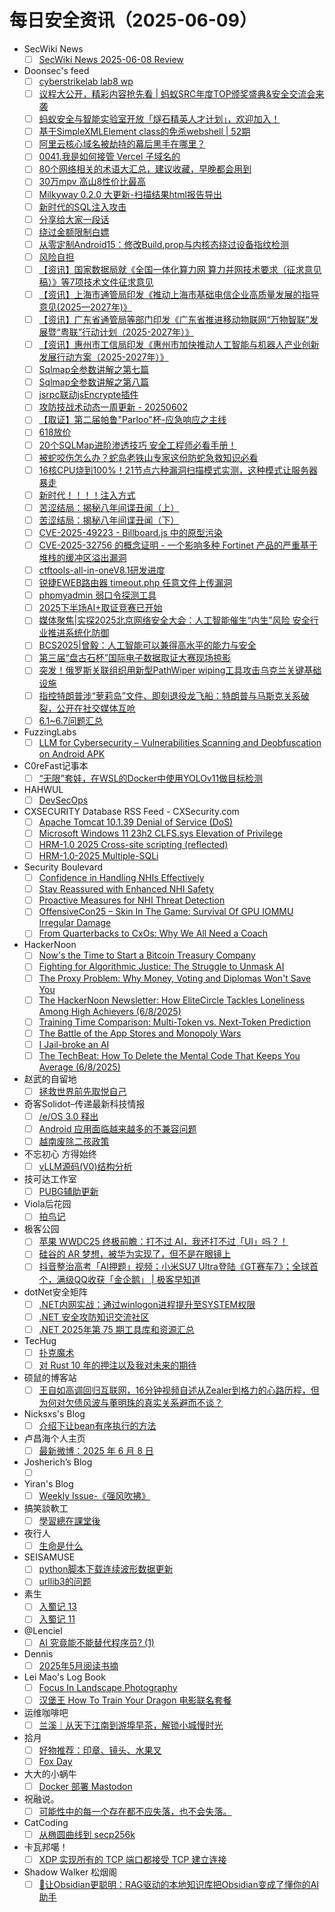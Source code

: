 # 每日安全资讯（2025-06-09）

- SecWiki News
  - [ ] [SecWiki News 2025-06-08 Review](http://www.sec-wiki.com/?2025-06-08)
- Doonsec's feed
  - [ ] [cyberstrikelab lab8 wp](https://mp.weixin.qq.com/s?__biz=Mzk0MTIzNTgzMQ==&mid=2247521360&idx=1&sn=2ff02126e795f79bec286fdcbecd04ff)
  - [ ] [议程大公开，精彩内容抢先看 | 蚂蚁SRC年度TOP颁奖盛典&安全交流会来袭](https://mp.weixin.qq.com/s?__biz=Mzk0MTIzNTgzMQ==&mid=2247521360&idx=2&sn=30d5608c6512ecdb0f52e0f33bf81ed9)
  - [ ] [蚂蚁安全与智能实验室开放「燧石精英人才计划」，欢迎加入！](https://mp.weixin.qq.com/s?__biz=Mzg5ODUxMzg0Ng==&mid=2247500234&idx=1&sn=3067e352e09b3da98712321d710ca08f)
  - [ ] [基于SimpleXMLElement class的免杀webshell | 52期](https://mp.weixin.qq.com/s?__biz=MzU2NzQyMTY1NQ==&mid=2247490521&idx=1&sn=88006bb77e72a811f39e1e69a2155e0e)
  - [ ] [阿里云核心域名被劫持的幕后黑手在哪里？](https://mp.weixin.qq.com/s?__biz=MzI3NzM5NDA0NA==&mid=2247491513&idx=1&sn=c18807734d390ab14ec86960eb70dfda)
  - [ ] [0041.我是如何接管 Vercel 子域名的](https://mp.weixin.qq.com/s?__biz=MzA4NDQ5NTU0MA==&mid=2647690775&idx=1&sn=4897cf1429401e098228448bec6b6afe)
  - [ ] [80个网络相关的术语大汇总，建议收藏，早晚都会用到](https://mp.weixin.qq.com/s?__biz=MzUyNTExOTY1Nw==&mid=2247530753&idx=1&sn=a0fa107e60dd7baf10668b9e663782db)
  - [ ] [30万mpv 高山8性价比最高](https://mp.weixin.qq.com/s?__biz=MzI1Mjc3NTUwMQ==&mid=2247539498&idx=1&sn=c80dad3bc15d5faa5c0ef29ed0f54b7c)
  - [ ] [Milkyway 0.2.0 大更新-扫描结果html报告导出](https://mp.weixin.qq.com/s?__biz=Mzg4Nzg2MDA0MA==&mid=2247484727&idx=1&sn=b6c8edce9c8e80f52d6fc4e309d6b9ec)
  - [ ] [新时代的SQL注入攻击](https://mp.weixin.qq.com/s?__biz=MzkyNDYwNTcyNA==&mid=2247487926&idx=1&sn=14cbf2df028a2a49aee41277cd33c11d)
  - [ ] [分享给大家一段话](https://mp.weixin.qq.com/s?__biz=Mzk0NDI2MTQzMw==&mid=2247484675&idx=1&sn=377627e29bbbc83188bdceb260c8112e)
  - [ ] [绕过金额限制白嫖](https://mp.weixin.qq.com/s?__biz=MzIzMTIzNTM0MA==&mid=2247497705&idx=1&sn=95a9efdb129694a124d4a95b19a9ace0)
  - [ ] [从零定制Android15：修改Build.prop与内核态绕过设备指纹检测](https://mp.weixin.qq.com/s?__biz=Mzg2NzUzNzk1Mw==&mid=2247498175&idx=1&sn=9f63d554e3edb626b2133fe2b7199a03)
  - [ ] [风险自担](https://mp.weixin.qq.com/s?__biz=MzkzNDIzNDUxOQ==&mid=2247499456&idx=1&sn=171408759aec9a511c2c6a80354e284d)
  - [ ] [【资讯】国家数据局就《全国一体化算力网 算力并网技术要求（征求意见稿）》等7项技术文件征求意见](https://mp.weixin.qq.com/s?__biz=MzU1NDY3NDgwMQ==&mid=2247553079&idx=1&sn=77cf4da08a1ee103940d4b40c23f62b3)
  - [ ] [【资讯】上海市通管局印发《推动上海市基础电信企业高质量发展的指导意见(2025—2027年)》](https://mp.weixin.qq.com/s?__biz=MzU1NDY3NDgwMQ==&mid=2247553079&idx=2&sn=2da77c0ac9b536c0efcdb31f02bdaec8)
  - [ ] [【资讯】广东省通管局等部门印发《广东省推进移动物联网“万物智联”发展暨“粤联”行动计划（2025-2027年）》](https://mp.weixin.qq.com/s?__biz=MzU1NDY3NDgwMQ==&mid=2247553079&idx=3&sn=5d92114eb4dffa1b70cd47ff71ebfb11)
  - [ ] [【资讯】惠州市工信局印发《惠州市加快推动人工智能与机器人产业创新发展行动方案（2025-2027年）》](https://mp.weixin.qq.com/s?__biz=MzU1NDY3NDgwMQ==&mid=2247553079&idx=4&sn=4468e04a32caddb7c7336b6c2c14075a)
  - [ ] [Sqlmap全参数讲解之第七篇](https://mp.weixin.qq.com/s?__biz=Mzg5NjUxOTM3Mg==&mid=2247489331&idx=1&sn=3aaaea1010e31414d893ca1a93a689c9)
  - [ ] [Sqlmap全参数讲解之第八篇](https://mp.weixin.qq.com/s?__biz=Mzg5NjUxOTM3Mg==&mid=2247489331&idx=2&sn=80d41ab521067a44d23a7e5a8efe97b2)
  - [ ] [jsrpc联动jsEncrypte插件](https://mp.weixin.qq.com/s?__biz=Mzk1NzcxMTMyOQ==&mid=2247484331&idx=1&sn=9a1466a10e3079406eeb713e94ddc514)
  - [ ] [攻防技战术动态一周更新 - 20250602](https://mp.weixin.qq.com/s?__biz=MzkzODc4NjE1OQ==&mid=2247484033&idx=1&sn=844980f0778de3d033f6aece089e242d)
  - [ ] [【取证】第二届帕鲁\"Parloo\"杯-应急响应之主线](https://mp.weixin.qq.com/s?__biz=Mzk0NDYwOTcxNg==&mid=2247486121&idx=1&sn=a0b4744d7ad3f391b9be70a6cdd0dbd4)
  - [ ] [618放价](https://mp.weixin.qq.com/s?__biz=Mzg2ODYxMzY3OQ==&mid=2247519448&idx=1&sn=5f271ff10fe45fa8c30f17f3340db460)
  - [ ] [20个SQLMap进阶渗透技巧 安全工程师必看手册！](https://mp.weixin.qq.com/s?__biz=Mzk0NzY3OTA3OA==&mid=2247484300&idx=1&sn=94f796366d9005d9c2fe417e16a1acc1)
  - [ ] [被蛇咬伤怎么办？蛇岛老铁山专家这份防蛇急救知识必看](https://mp.weixin.qq.com/s?__biz=MzU2MjU2MzI3MA==&mid=2247484656&idx=1&sn=354d99c71b3ff788855d9c7011536345)
  - [ ] [16核CPU烧到100%！21节点六种漏洞扫描模式实测，这种模式让服务器暴走](https://mp.weixin.qq.com/s?__biz=MzU2MjU2MzI3MA==&mid=2247484656&idx=2&sn=446b71f98850bef1c255884d2fa0ba8e)
  - [ ] [新时代！！！！注入方式](https://mp.weixin.qq.com/s?__biz=MzIzMjg0MjM5OQ==&mid=2247488063&idx=1&sn=31e6e9a90021ac6c97f2fe74e29f4572)
  - [ ] [苦涩结局：揭秘八年间谍丑闻（上）](https://mp.weixin.qq.com/s?__biz=MzAxMjYyMzkwOA==&mid=2247530636&idx=1&sn=0db672e4cd086ea687299b1c5380bad8)
  - [ ] [苦涩结局：揭秘八年间谍丑闻（下）](https://mp.weixin.qq.com/s?__biz=MzAxMjYyMzkwOA==&mid=2247530636&idx=2&sn=d45a861c032c3873d65dde364ae2344a)
  - [ ] [CVE-2025-49223 - Billboard.js 中的原型污染](https://mp.weixin.qq.com/s?__biz=MzAxMjYyMzkwOA==&mid=2247530636&idx=3&sn=af09ad52060addc40f7da1e8a83e2391)
  - [ ] [CVE-2025-32756 的概念证明 - 一个影响多种 Fortinet 产品的严重基于堆栈的缓冲区溢出漏洞](https://mp.weixin.qq.com/s?__biz=MzAxMjYyMzkwOA==&mid=2247530636&idx=4&sn=b38767bda29ea9351eaf4b549f97c267)
  - [ ] [ctftools-all-in-oneV8.1研发进度](https://mp.weixin.qq.com/s?__biz=MzI1NzUxOTUzMA==&mid=2247486060&idx=1&sn=1e4bf83c54f038939c051b811ed46369)
  - [ ] [锐捷EWEB路由器 timeout.php 任意文件上传漏洞](https://mp.weixin.qq.com/s?__biz=MzkzMTcwMTg1Mg==&mid=2247491732&idx=1&sn=bcd132800c07215aff233df69aadc674)
  - [ ] [phpmyadmin 弱口令探测工具](https://mp.weixin.qq.com/s?__biz=Mzk0ODM0NDIxNQ==&mid=2247494477&idx=1&sn=acecaa45e35b79c1ae31bcbb181a3eba)
  - [ ] [2025下半场AI+取证竞赛已开始](https://mp.weixin.qq.com/s?__biz=MzI1NDMxOTkyNw==&mid=2247486015&idx=1&sn=2ec56fdcf3c09adaa5d768b3b6abcf69)
  - [ ] [媒体聚焦|实探2025北京网络安全大会：人工智能催生“内生”风险 安全行业推进系统化防御](https://mp.weixin.qq.com/s?__biz=MzU0NDk0NTAwMw==&mid=2247627590&idx=1&sn=8d34d012351060e547879cec28e6a68b)
  - [ ] [BCS2025|曾毅：人工智能可以兼得高水平的能力与安全](https://mp.weixin.qq.com/s?__biz=MzU0NDk0NTAwMw==&mid=2247627590&idx=2&sn=493b442fd7f7e62a2b3613dec281b4f5)
  - [ ] [第三届“盘古石杯”国际电子数据取证大赛现场掠影](https://mp.weixin.qq.com/s?__biz=MzU0NDk0NTAwMw==&mid=2247627590&idx=3&sn=2e1840568f3444a8ce117664b6b5ecd9)
  - [ ] [突发！俄罗斯关联组织用新型PathWiper wiping工具攻击乌克兰关键基础设施](https://mp.weixin.qq.com/s?__biz=Mzg3OTYxODQxNg==&mid=2247486235&idx=1&sn=5ddb2cb3c0f5f797572fc69bc65d26ee)
  - [ ] [指控特朗普涉“萝莉岛”文件、即刻退役龙飞船：特朗普与马斯克关系破裂，公开在社交媒体互呛](https://mp.weixin.qq.com/s?__biz=MzU5MjgwMDg1Mg==&mid=2247485648&idx=1&sn=1bf087c1aa407b86249455ce147f9520)
  - [ ] [6.1~6.7问题汇总](https://mp.weixin.qq.com/s?__biz=MzkxNjMwNDUxNg==&mid=2247488273&idx=1&sn=eb5292189853a4d51b84d9e07cfdc95a)
- FuzzingLabs
  - [ ] [LLM for Cybersecurity –  Vulnerabilities Scanning and Deobfuscation on Android APK](https://fuzzinglabs.com/llm-assisted-scanning-deobfuscation/)
- C0reFast记事本
  - [ ] [“无限”套娃，在WSL的Docker中使用YOLOv11做目标检测](https://www.ichenfu.com/2025/06/08/yolo11-on-wslg-docker/)
- HAHWUL
  - [ ] [DevSecOps](https://www.hahwul.com/projects/devsecops/)
- CXSECURITY Database RSS Feed - CXSecurity.com
  - [ ] [Apache Tomcat 10.1.39 Denial of Service (DoS)](https://cxsecurity.com/issue/WLB-2025060008)
  - [ ] [Microsoft Windows 11 23h2 CLFS.sys Elevation of Privilege](https://cxsecurity.com/issue/WLB-2025060007)
  - [ ] [HRM-1.0 2025 Cross-site scripting (reflected)](https://cxsecurity.com/issue/WLB-2025060006)
  - [ ] [HRM-1.0-2025 Multiple-SQLi](https://cxsecurity.com/issue/WLB-2025060005)
- Security Boulevard
  - [ ] [Confidence in Handling NHIs Effectively](https://securityboulevard.com/2025/06/confidence-in-handling-nhis-effectively/?utm_source=rss&utm_medium=rss&utm_campaign=confidence-in-handling-nhis-effectively)
  - [ ] [Stay Reassured with Enhanced NHI Safety](https://securityboulevard.com/2025/06/stay-reassured-with-enhanced-nhi-safety/?utm_source=rss&utm_medium=rss&utm_campaign=stay-reassured-with-enhanced-nhi-safety)
  - [ ] [Proactive Measures for NHI Threat Detection](https://securityboulevard.com/2025/06/proactive-measures-for-nhi-threat-detection/?utm_source=rss&utm_medium=rss&utm_campaign=proactive-measures-for-nhi-threat-detection)
  - [ ] [OffensiveCon25 – Skin In The Game: Survival Of GPU IOMMU Irregular Damage](https://securityboulevard.com/2025/06/offensivecon25-skin-in-the-game-survival-of-gpu-iommu-irregular-damage/?utm_source=rss&utm_medium=rss&utm_campaign=offensivecon25-skin-in-the-game-survival-of-gpu-iommu-irregular-damage)
  - [ ] [From Quarterbacks to CxOs: Why We All Need a Coach](https://securityboulevard.com/2025/06/from-quarterbacks-to-cxos-why-we-all-need-a-coach/?utm_source=rss&utm_medium=rss&utm_campaign=from-quarterbacks-to-cxos-why-we-all-need-a-coach)
- HackerNoon
  - [ ] [Now's the Time to Start a Bitcoin Treasury Company](https://hackernoon.com/nows-the-time-to-start-a-bitcoin-treasury-company?source=rss)
  - [ ] [Fighting for Algorithmic Justice: The Struggle to Unmask AI](https://hackernoon.com/fighting-for-algorithmic-justice-the-struggle-to-unmask-ai?source=rss)
  - [ ] [The Proxy Problem: Why Money, Voting and Diplomas Won't Save You](https://hackernoon.com/the-proxy-problem-why-money-voting-and-diplomas-wont-save-you?source=rss)
  - [ ] [The HackerNoon Newsletter: How EliteCircle Tackles Loneliness Among High Achievers (6/8/2025)](https://hackernoon.com/6-8-2025-newsletter?source=rss)
  - [ ] [Training Time Comparison: Multi-Token vs. Next-Token Prediction](https://hackernoon.com/training-time-comparison-multi-token-vs-next-token-prediction?source=rss)
  - [ ] [The Battle of the App Stores and Monopoly Wars](https://hackernoon.com/the-battle-of-the-app-stores-and-monopoly-wars?source=rss)
  - [ ] [I Jail-broke an AI](https://hackernoon.com/i-jail-broke-an-ai?source=rss)
  - [ ] [The TechBeat: How To Delete the Mental Code That Keeps You Average (6/8/2025)](https://hackernoon.com/6-8-2025-techbeat?source=rss)
- 赵武的自留地
  - [ ] [拯救世界前先取悦自己](https://mp.weixin.qq.com/s?__biz=MjM5NDQ5NjM5NQ==&mid=2651626425&idx=1&sn=e78cebd839b1760aa4cd465ad1f41726)
- 奇客Solidot–传递最新科技情报
  - [ ] [/e/OS 3.0 释出](https://www.solidot.org/story?sid=81498)
  - [ ] [Android 应用面临越来越多的不兼容问题](https://www.solidot.org/story?sid=81497)
  - [ ] [越南废除二孩政策](https://www.solidot.org/story?sid=81496)
- 不忘初心 方得始终
  - [ ] [vLLM源码(V0)结构分析](http://terenceli.github.io/%E6%8A%80%E6%9C%AF/2025/06/08/vllm-code-overview)
- 技可达工作室
  - [ ] [PUBG辅助更新](https://mp.weixin.qq.com/s?__biz=MzU3NDY1NTYyOQ==&mid=2247486081&idx=1&sn=dec2e6f2820577463aec199ea98df978)
- Viola后花园
  - [ ] [拍鸟记](https://mp.weixin.qq.com/s?__biz=MzI2Njg1OTA3OA==&mid=2247484299&idx=1&sn=77d039abdf85ca0b05e3b2fb28281e5d)
- 极客公园
  - [ ] [苹果 WWDC25 终极前瞻：打不过 AI，我还打不过「UI」吗？！](https://mp.weixin.qq.com/s?__biz=MTMwNDMwODQ0MQ==&mid=2653080905&idx=1&sn=7bf5746a3743306b776fdae370ac21d1)
  - [ ] [硅谷的 AR 梦想，被华为实现了，但不是在眼镜上](https://mp.weixin.qq.com/s?__biz=MTMwNDMwODQ0MQ==&mid=2653080905&idx=2&sn=12a9197472d458299e672916ccf07f37)
  - [ ] [抖音整治高考「AI押题」视频；小米SU7 Ultra登陆《GT赛车7》；全球首个，满级QQ收获「金企鹅」 | 极客早知道](https://mp.weixin.qq.com/s?__biz=MTMwNDMwODQ0MQ==&mid=2653080878&idx=1&sn=65cce2972b21582ef40d8d2bb4148ad4)
- dotNet安全矩阵
  - [ ] [.NET内网实战：通过winlogon进程提升至SYSTEM权限](https://mp.weixin.qq.com/s?__biz=MzUyOTc3NTQ5MA==&mid=2247499830&idx=1&sn=827c323d60b931bb5b835319ebb6a472)
  - [ ] [.NET 安全攻防知识交流社区](https://mp.weixin.qq.com/s?__biz=MzUyOTc3NTQ5MA==&mid=2247499830&idx=2&sn=249709c77af28d281859347b0c1ff53a)
  - [ ] [.NET 2025年第 75 期工具库和资源汇总](https://mp.weixin.qq.com/s?__biz=MzUyOTc3NTQ5MA==&mid=2247499830&idx=3&sn=15b131ce32085cc6e3ba401cfff75dea)
- TecHug
  - [ ] [扑克魔术](https://www.techug.com/post/crazycardtrick/)
  - [ ] [对 Rust 10 年的押注以及我对未来的期待](https://www.techug.com/post/10-years-of-betting-on-rust-and-what-im-looking-forward-to-next/)
- 硕鼠的博客站
  - [ ] [王自如高调回归互联网，16分钟视频自述从Zealer到格力的心路历程，但为何对欠债风波与董明珠的真实关系避而不谈？](https://lukefan.com/2025/06/08/%e7%8e%8b%e8%87%aa%e5%a6%82%e9%ab%98%e8%b0%83%e5%9b%9e%e5%bd%92%e4%ba%92%e8%81%94%e7%bd%91%ef%bc%8c16%e5%88%86%e9%92%9f%e8%a7%86%e9%a2%91%e8%87%aa%e8%bf%b0%e4%bb%8ezealer%e5%88%b0%e6%a0%bc%e5%8a%9b/)
- Nicksxs's Blog
  - [ ] [介绍下让bean有序执行的方法](https://nicksxs.me/2025/06/08/%E4%BB%8B%E7%BB%8D%E4%B8%8B%E8%AE%A9bean%E6%9C%89%E5%BA%8F%E6%89%A7%E8%A1%8C%E7%9A%84%E6%96%B9%E6%B3%95/)
- 卢昌海个人主页
  - [ ] [最新微博：2025 年 6 月 8 日](https://www.changhai.org/articles/miscellaneous/blog/202506.php#latest)
- Josherich’s Blog
  - [ ] [](https://josherich.me/2025-05-21-house-of-huawei-eva-dou-of-the-washington-post-on-her-new-secret-history-of-huawei)
- Yiran's Blog
  - [ ] [Weekly Issue-《强风吹拂》](https://zdyxry.github.io/2025/06/08/Weekly-Issue-%E5%BC%BA%E9%A3%8E%E5%90%B9%E6%8B%82/)
- 搞笑談軟工
  - [ ] [學習總在課堂後](https://teddy-chen-tw.blogspot.com/2025/06/blog-post.html)
- 夜行人
  - [ ] [生命是什么](http://wwj718.github.io/post/%E8%AF%BB%E4%B9%A6/what-is-life/)
- SEISAMUSE
  - [ ] [python脚本下载连续波形数据更新](http://www.seis-jun.xyz/download-continous-data-update)
  - [ ] [urllib3的问题](http://www.seis-jun.xyz/problem-of-urllib3)
- 素生
  - [ ] [入蜀记 13](http://z.arlmy.me/posts/BBBPandINSW/INSW/INSW_13/)
  - [ ] [入蜀记 11](http://z.arlmy.me/posts/BBBPandINSW/INSW/INSW_11/)
- @Lenciel
  - [ ] [AI 究竟能不能替代程序员? (1)](https://lenciel.com/2025/06/the-cycle-of-replacing-developers-1/)
- Dennis
  - [ ] [2025年5月阅读书摘](https://www.domon.cn/2025-5yue-yue-du-shu-zhai/)
- Lei Mao's Log Book
  - [ ] [Focus In Landscape Photography](https://leimao.github.io/blog/Focus-In-Landscape-Photography/)
  - [ ] [汉堡王 How To Train Your Dragon 电影联名套餐](https://leimao.github.io/essay/Burger-King-How-To-Train-Your-Dragon/)
- 运维咖啡吧
  - [ ] [兰溪｜从天下江南到游埠早茶，解锁小城慢时光](https://blog.ops-coffee.cn/r/city-china-zhejiang-jinhua-lanxi-youbu.html)
- 拾月
  - [ ] [好物推荐：印章、镜头、水果叉](https://www.skyue.com/25060818.html)
  - [ ] [Fox Day](https://www.skyue.com/25060809.html)
- 大大的小蜗牛
  - [ ] [Docker 部署 Mastodon](https://www.eallion.com/docker-deploy-mastodon/)
- 祝融说。
  - [ ] [可能性中的每一个存在都不应失落，也不会失落。](https://zhurongshuo.com/posts/2025/06/0801/)
- CatCoding
  - [ ] [从椭圆曲线到 secp256k](http://catcoding.me/p/elliptic-curve/)
- 卡瓦邦噶！
  - [ ] [XDP 实现所有的 TCP 端口都接受 TCP 建立连接](https://www.kawabangga.com/posts/7015)
- Shadow Walker 松烟阁
  - [ ] [🚀让Obsidian更聪明：RAG驱动的本地知识库把Obsidian变成了懂你的AI助手](https://www.edony.ink/obsidian-ai-assistant-powered-by-rag-knowledge-base/)
